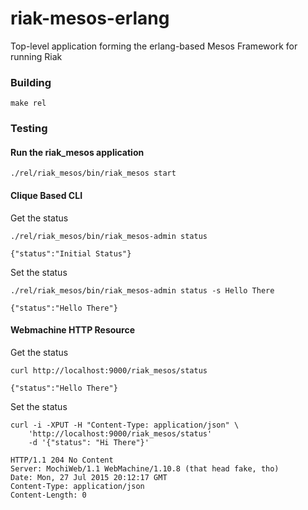 # riak-mesos-erlang
Top-level application forming the erlang-based Mesos Framework for running Riak

### Building

```
make rel
```

### Testing

#### Run the riak_mesos application

```
./rel/riak_mesos/bin/riak_mesos start
```

#### Clique Based CLI

Get the status

```
./rel/riak_mesos/bin/riak_mesos-admin status
```

```
{"status":"Initial Status"}
```

Set the status

```
./rel/riak_mesos/bin/riak_mesos-admin status -s Hello There
```

```
{"status":"Hello There"}
```

#### Webmachine HTTP Resource

Get the status

```
curl http://localhost:9000/riak_mesos/status
```

```
{"status":"Hello There"}
```

Set the status

```
curl -i -XPUT -H "Content-Type: application/json" \
    'http://localhost:9000/riak_mesos/status'
    -d '{"status": "Hi There"}'
```

```
HTTP/1.1 204 No Content
Server: MochiWeb/1.1 WebMachine/1.10.8 (that head fake, tho)
Date: Mon, 27 Jul 2015 20:12:17 GMT
Content-Type: application/json
Content-Length: 0
```
